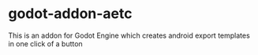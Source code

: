 # godot-addon-aetc
This is an addon for Godot Engine which creates android export templates in one click of a button
